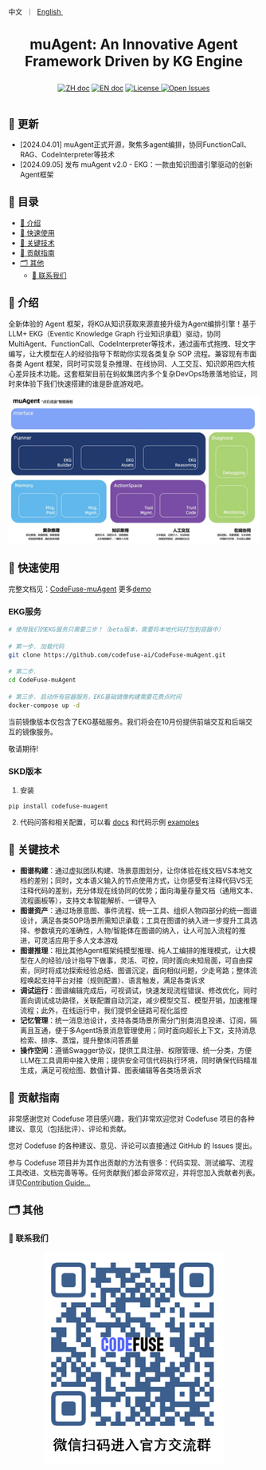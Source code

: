 <p align="left">
    <a>中文</a>&nbsp ｜ &nbsp<a href="README.md">English&nbsp </a>
</p>

# <p align="center">muAgent: An Innovative Agent Framework Driven by KG Engine</p>

<p align="center">
    <a href="README_zh.md"><img src="https://img.shields.io/badge/文档-中文版-yellow.svg" alt="ZH doc"></a>
    <a href="README.md"><img src="https://img.shields.io/badge/document-English-yellow.svg" alt="EN doc"></a>
    <a href="LICENSE.md"><img src="https://img.shields.io/badge/license-Apache%202.0-yellow" alt="License">
    <a href="https://github.com/codefuse-ai/CodeFuse-muAgent/issues">
      <img alt="Open Issues" src="https://img.shields.io/github/issues-raw/codefuse-ai/CodeFuse-muAgent" />
    </a>
    <br><br>
</p>



## 🔔 更新
- [2024.04.01] muAgent正式开源，聚焦多agent编排，协同FunctionCall、RAG、CodeInterpreter等技术
- [2024.09.05] 发布 muAgent v2.0 - EKG：一款由知识图谱引擎驱动的创新Agent框架

## 📜 目录
- [🤝 介绍](#-介绍)
- [🚀 快速使用](#-快速使用)
- [🧭 关键技术](#-关键技术)
- [🤗 贡献指南](#-贡献指南)
- [🗂 其他](#-其他)
  - [📱 联系我们](#-联系我们)


## 🤝 介绍
全新体验的 Agent 框架，将KG从知识获取来源直接升级为Agent编排引擎！基于 LLM+ EKG（Eventic Knowledge Graph 行业知识承载）驱动，协同 MultiAgent、FunctionCall、CodeInterpreter等技术，通过画布式拖拽、轻文字编写，让大模型在人的经验指导下帮助你实现各类复杂 SOP 流程。兼容现有市面各类 Agent 框架，同时可实现复杂推理、在线协同、人工交互、知识即用四大核心差异技术功能。这套框架目前在蚂蚁集团内多个复杂DevOps场景落地验证，同时来体验下我们快速搭建的谁是卧底游戏吧。


![](docs/resources/ekg-arch-zh.webp)


## 🚀 快速使用
完整文档见：[CodeFuse-muAgent](https://codefuse.ai/zh-CN/docs/api-docs/MuAgent/overview/multi-agent)
更多[demo](https://codefuse.ai/zh-CN/docs/api-docs/MuAgent/connector/customed_examples)

### EKG服务

```bash
# 使用我们的EKG服务只需要三步！（beta版本，需要将本地代码打包到容器中）

# 第一步. 加载代码
git clone https://github.com/codefuse-ai/CodeFuse-muAgent.git

# 第二步.
cd CodeFuse-muAgent

# 第三步. 启动所有容器服务，EKG基础镜像构建需要花费点时间
docker-compose up -d
```

当前镜像版本仅包含了EKG基础服务。我们将会在10月份提供前端交互和后端交互的镜像服务。

敬请期待!

### SKD版本
1. 安装
```
pip install codefuse-muagent
```

2. 代码问答和相关配置，可以看 [docs](https://codefuse.ai/docs/api-docs/MuAgent/connector/customed_examples) 和代码示例 [examples](https://github.com/codefuse-ai/CodeFuse-muAgent/tree/main/examples)


## 🧭 关键技术

- **图谱构建**：通过虚拟团队构建、场景意图划分，让你体验在线文档VS本地文档的差别；同时，文本语义输入的节点使用方式，让你感受有注释代码VS无注释代码的差别，充分体现在线协同的优势；面向海量存量文档（通用文本、流程画板等），支持文本智能解析、一键导入
- **图谱资产**：通过场景意图、事件流程、统一工具、组织人物四部分的统一图谱设计，满足各类SOP场景所需知识承载；工具在图谱的纳入进一步提升工具选择、参数填充的准确性，人物/智能体在图谱的纳入，让人可加入流程的推进，可灵活应用于多人文本游戏
- **图谱推理**：相比其他Agent框架纯模型推理、纯人工编排的推理模式，让大模型在人的经验/设计指导下做事，灵活、可控，同时面向未知局面，可自由探索，同时将成功探索经验总结、图谱沉淀，面向相似问题，少走弯路；整体流程唤起支持平台对接（规则配置）、语言触发，满足各类诉求
- **调试运行**：图谱编辑完成后，可视调试，快速发现流程错误、修改优化，同时面向调试成功路径，关联配置自动沉淀，减少模型交互、模型开销，加速推理流程；此外，在线运行中，我们提供全链路可视化监控
- **记忆管理**：统一消息池设计，支持各类场景所需分门别类消息投递、订阅，隔离且互通，便于多Agent场景消息管理使用；同时面向超长上下文，支持消息检索、排序、蒸馏，提升整体问答质量
- **操作空间**：遵循Swagger协议，提供工具注册、权限管理、统一分类，方便LLM在工具调用中接入使用；提供安全可信代码执行环境，同时确保代码精准生成，满足可视绘图、数值计算、图表编辑等各类场景诉求

## 🤗 贡献指南
非常感谢您对 Codefuse 项目感兴趣，我们非常欢迎您对 Codefuse 项目的各种建议、意见（包括批评）、评论和贡献。

您对 Codefuse 的各种建议、意见、评论可以直接通过 GitHub 的 Issues 提出。

参与 Codefuse 项目并为其作出贡献的方法有很多：代码实现、测试编写、流程工具改进、文档完善等等。任何贡献我们都会非常欢迎，并将您加入贡献者列表。详见[Contribution Guide...](https://codefuse-ai.github.io/zh-CN/contribution/issue)


## 🗂 其他
### 📱 联系我们
<div align=center>
  <img src="docs/resources/wechat.png" alt="图片", width="360">
</div>

